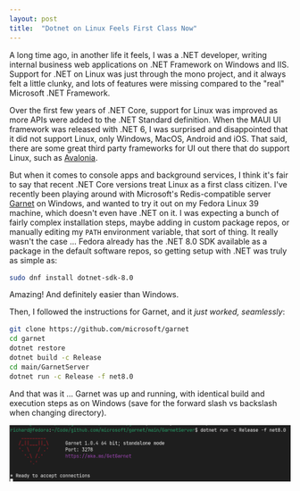 ```yaml
---
layout: post
title:  "Dotnet on Linux Feels First Class Now"
---
```


A long time ago, in another life it feels, I was a .NET developer, writing internal business
web applications on .NET Framework on Windows and IIS.  Support for .NET on Linux was just
through the mono project, and it always felt a little clunky, and lots of features were missing
compared to the "real" Microsoft .NET Framework.

Over the first few years of .NET Core, support for Linux was improved as more APIs were added
to the .NET Standard definition.  When the MAUI UI framework was released with .NET 6, I was
surprised and disappointed that it did not support Linux, only Windows, MacOS, Android and
iOS.  That said, there are some great third party frameworks for UI out there that do support
Linux, such as [Avalonia](https://avaloniaui.net/).

But when it comes to console apps and background services, I think it's fair to say that recent .NET
Core versions treat Linux as a first class citizen.  I've recently been playing around with Microsoft's
Redis-compatible server [Garnet](https://microsoft.github.io/garnet/docs) on Windows, and wanted
to try it out on my Fedora Linux 39 machine, which doesn't even have .NET on it.  I was expecting
a bunch of fairly complex installation steps, maybe adding in custom package repos, or manually
editing my `PATH` environment variable, that sort of thing.  It really wasn't the case ... Fedora
already has the .NET 8.0 SDK available as a package in the default software repos, so getting
setup with .NET was truly as simple as:

```bash
sudo dnf install dotnet-sdk-8.0
```

Amazing! And definitely easier than Windows.

Then, I followed the instructions for Garnet, and it _just worked, seamlessly_:

```bash
git clone https://github.com/microsoft/garnet
cd garnet
dotnet restore
dotnet build -c Release
cd main/GarnetServer
dotnet run -c Release -f net8.0
```

And that was it ... Garnet was up and running, with identical build and execution steps as on
Windows (save for the forward slash vs backslash when changing directory).

![Garnet running on Fedora 39](/assets/images/20240410_dotnet/garnet.png)
